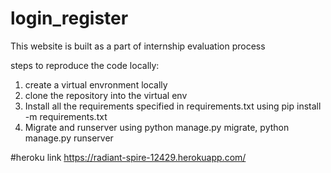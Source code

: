 # login_register

This website is built as a part of internship evaluation process

steps to reproduce the code locally:

1. create a virtual envronment locally
2. clone the repository into the virtual env
3. Install all the requirements specified in requirements.txt using pip install -m requirements.txt
4. Migrate and runserver using python manage.py migrate, python manage.py runserver


#heroku link
https://radiant-spire-12429.herokuapp.com/
